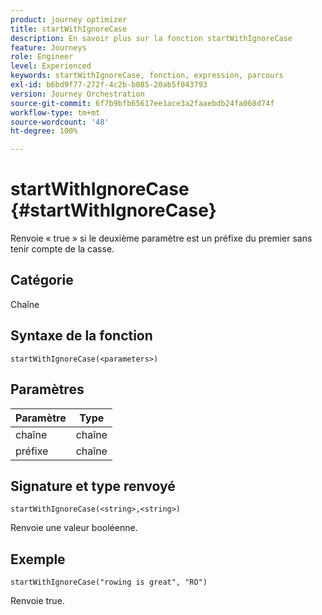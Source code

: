 ```yaml
---
product: journey optimizer
title: startWithIgnoreCase
description: En savoir plus sur la fonction startWithIgnoreCase
feature: Journeys
role: Engineer
level: Experienced
keywords: startWithIgnoreCase, fonction, expression, parcours
exl-id: b6bd9f77-272f-4c2b-b085-20ab5f043793
version: Journey Orchestration
source-git-commit: 6f7b9bfb65617ee1ace3a2faaebdb24fa068d74f
workflow-type: tm+mt
source-wordcount: '48'
ht-degree: 100%

---
```


# startWithIgnoreCase {#startWithIgnoreCase}

Renvoie « true » si le deuxième paramètre est un préfixe du premier sans tenir compte de la casse.

## Catégorie

Chaîne

## Syntaxe de la fonction

`startWithIgnoreCase(<parameters>)`

## Paramètres

| Paramètre | Type |
|-------------|--------|
| chaîne | chaîne |
| préfixe | chaîne |

## Signature et type renvoyé

`startWithIgnoreCase(<string>,<string>)`

Renvoie une valeur booléenne.

## Exemple

`startWithIgnoreCase("rowing is great", "RO")`

Renvoie true.
